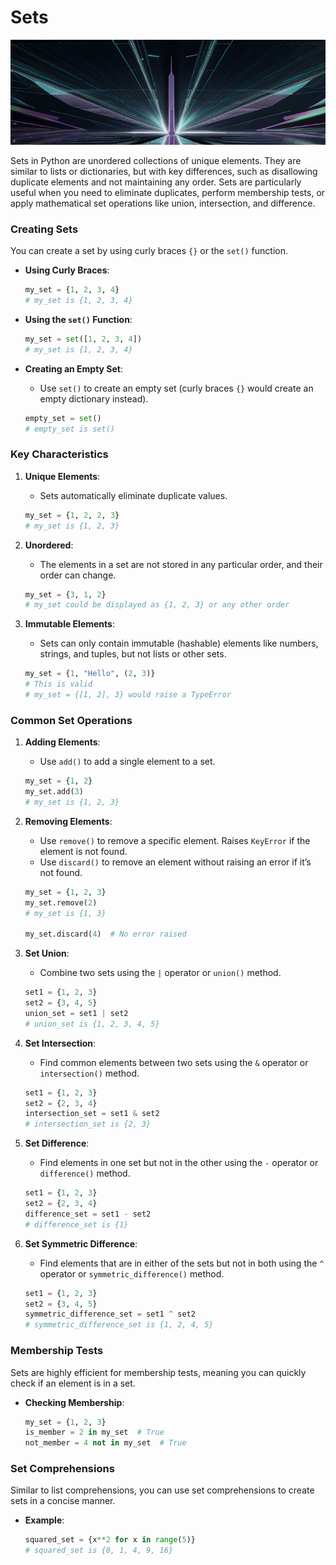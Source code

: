 # Sets

![Sets](../static/images/sets.png)

Sets in Python are unordered collections of unique elements. They are similar to lists or dictionaries, but with key differences, such as disallowing duplicate elements and not maintaining any order. Sets are particularly useful when you need to eliminate duplicates, perform membership tests, or apply mathematical set operations like union, intersection, and difference.

### Creating Sets

You can create a set by using curly braces `{}` or the `set()` function.

- **Using Curly Braces**:
  ```python
  my_set = {1, 2, 3, 4}
  # my_set is {1, 2, 3, 4}
  ```

- **Using the `set()` Function**:
  ```python
  my_set = set([1, 2, 3, 4])
  # my_set is {1, 2, 3, 4}
  ```

- **Creating an Empty Set**:
  - Use `set()` to create an empty set (curly braces `{}` would create an empty dictionary instead).
  ```python
  empty_set = set()
  # empty_set is set()
  ```

### Key Characteristics

1. **Unique Elements**:
   - Sets automatically eliminate duplicate values.
   ```python
   my_set = {1, 2, 2, 3}
   # my_set is {1, 2, 3}
   ```

2. **Unordered**:
   - The elements in a set are not stored in any particular order, and their order can change.
   ```python
   my_set = {3, 1, 2}
   # my_set could be displayed as {1, 2, 3} or any other order
   ```

3. **Immutable Elements**:
   - Sets can only contain immutable (hashable) elements like numbers, strings, and tuples, but not lists or other sets.
   ```python
   my_set = {1, "Hello", (2, 3)}
   # This is valid
   # my_set = {[1, 2], 3} would raise a TypeError
   ```

### Common Set Operations

1. **Adding Elements**:
   - Use `add()` to add a single element to a set.
   ```python
   my_set = {1, 2}
   my_set.add(3)
   # my_set is {1, 2, 3}
   ```

2. **Removing Elements**:
   - Use `remove()` to remove a specific element. Raises `KeyError` if the element is not found.
   - Use `discard()` to remove an element without raising an error if it’s not found.
   ```python
   my_set = {1, 2, 3}
   my_set.remove(2)
   # my_set is {1, 3}

   my_set.discard(4)  # No error raised
   ```

3. **Set Union**:
   - Combine two sets using the `|` operator or `union()` method.
   ```python
   set1 = {1, 2, 3}
   set2 = {3, 4, 5}
   union_set = set1 | set2
   # union_set is {1, 2, 3, 4, 5}
   ```

4. **Set Intersection**:
   - Find common elements between two sets using the `&` operator or `intersection()` method.
   ```python
   set1 = {1, 2, 3}
   set2 = {2, 3, 4}
   intersection_set = set1 & set2
   # intersection_set is {2, 3}
   ```

5. **Set Difference**:
   - Find elements in one set but not in the other using the `-` operator or `difference()` method.
   ```python
   set1 = {1, 2, 3}
   set2 = {2, 3, 4}
   difference_set = set1 - set2
   # difference_set is {1}
   ```

6. **Set Symmetric Difference**:
   - Find elements that are in either of the sets but not in both using the `^` operator or `symmetric_difference()` method.
   ```python
   set1 = {1, 2, 3}
   set2 = {3, 4, 5}
   symmetric_difference_set = set1 ^ set2
   # symmetric_difference_set is {1, 2, 4, 5}
   ```

### Membership Tests

Sets are highly efficient for membership tests, meaning you can quickly check if an element is in a set.

- **Checking Membership**:
  ```python
  my_set = {1, 2, 3}
  is_member = 2 in my_set  # True
  not_member = 4 not in my_set  # True
  ```

### Set Comprehensions

Similar to list comprehensions, you can use set comprehensions to create sets in a concise manner.

- **Example**:
  ```python
  squared_set = {x**2 for x in range(5)}
  # squared_set is {0, 1, 4, 9, 16}
  ```

